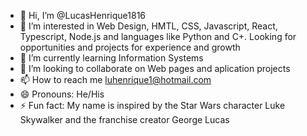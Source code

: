- 👋 Hi, I’m @LucasHenrique1816
- 👀 I’m interested in Web Design, HMTL, CSS, Javascript, React, Typescript, Node.js and languages like Python and C+. Looking for opportunities and projects for experience and growth
- 🌱 I’m currently learning Information Systems
- 💞️ I’m looking to collaborate on Web pages and aplication projects
- 📫 How to reach me luhenrique1@hotmail.com    
- 😄 Pronouns: He/His
- ⚡ Fun fact: My name is inspired by the Star Wars character Luke Skywalker and the franchise creator George Lucas

<!---
LucasHenrique1816/LucasHenrique1816 is a ✨ special ✨ repository because its `README.md` (this file) appears on your GitHub profile.
You can click the Preview link to take a look at your changes.
--->
